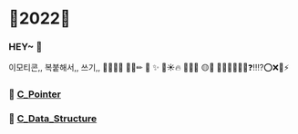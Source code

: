 # 💛2022💛

### HEY~ 👋
이모티콘,, 복붙해서,, 쓰기,, 🥹🥲😭😢
🐥📒✏
🌟 <!-- ##자구에서 제목 -->
✨ <!-- ####알고리즘같은거 -->
🌈☀🔥
🍋🍒🍰
🟡💛
💪🏻💪🤙🏻🤙❓‼⁉⭕❌💯⚡  

### 🐥 [C_Pointer](https://github.com/Kang-SeoHyun/C_Language/tree/main/C_Pointer)  
### 🐥 [C_Data_Structure](https://github.com/Kang-SeoHyun/C_Language/tree/main/C_Data_Structure)

